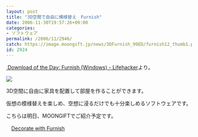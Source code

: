 ```yaml
---
layout: post
title: "3D空間で自由に模様替え　Furnish"
date: 2006-11-30T19:57:26+09:00
categories:
- ソフトウェア
permalink: /2006/11/2946/
catch: https://image.moongift.jp/news/3DFurnish_99ED/furnish12_thumb1.png
id: 2924
---
```

[&nbsp;Download of the Day: Furnish (Windows) - Lifehacker](https://image.moongift.jp/news/3DFurnish_99ED/furnish121.png)より。

[![](https://image.moongift.jp/news/3DFurnish_99ED/furnish12_thumb1.png)](https://image.moongift.jp/news/3DFurnish_99ED/furnish123.png) 

3D空間に自由に家具を配置して部屋を作ることができます。

 

仮想の模様替えを楽しめ、空想に浸るだけでも十分楽しめるソフトウェアです。

 

こちらは明日、MOONGIFTでご紹介予定です。

 

　[Decorate with Furnish](http://www.boconcept.us/Decorate_with_Furnish-64231.aspx)

